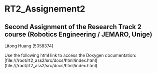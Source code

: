 # RT2_Assignement2

## Second Assignment of the Research Track 2 course (Robotics Engineering / JEMARO, Unige)

Litong Huang (5058374)

Use the following html link to access the Doxygen documentation:
[file:///root/rt2_ass2/src/docs/html/index.html] (file:///root/rt2_ass2/src/docs/html/index.html)
